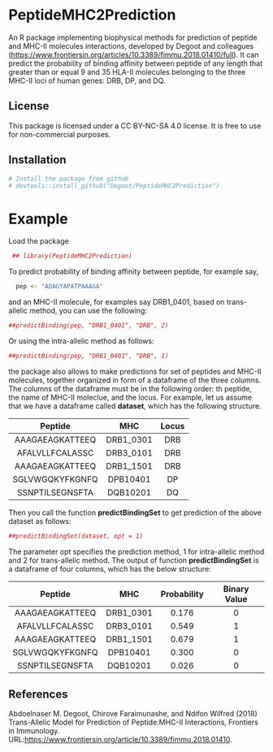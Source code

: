<!-- README.md is generated from README.Rmd. Please edit that file -->
PeptideMHC2Prediction
=====================

An R package implementing biophysical methods for prediction of peptide and MHC-II molecules interactions, developed by Degoot and colleagues (<https://www.frontiersin.org/articles/10.3389/fimmu.2018.01410/full>). It can predict the probability of binding affinity between peptide of any length that greater than or equal 9 and 35 HLA-II molecules belonging to the three MHC-II loci of human genes: DRB, DP, and DQ.

License
-------

This package is licensed under a CC BY-NC-SA 4.0 license. It is free to use for non-commercial purposes.

Installation
------------

``` r
# Install the package from github
# devtools::install_github("Degoot/PeptideMHC2Prediction")
```

Example
=======

Load the package

``` r
 ## library(PeptideMHC2Prediction)
```

To predict probability of binding affinity between peptide, for example say,

``` r
  pep <- "ADAGYAPATPAAAGA"
```

and an MHC-II molecule, for examples say DRB1\_0401, based on trans-allelic method, you can use the following:

``` r
##predictBinding(pep, "DRB1_0401", "DRB", 2)
```

Or using the intra-allelic method as follows:

``` r
##predictBinding(pep, "DRB1_0401", "DRB", 1)
```

the package also allows to make predictions for set of peptides and MHC-II molecules, together organized in form of a dataframe of the three columns. The columns of the dataframe must be in the following order: th peptide, the name of MHC-II moleclue, and the locus. For example, let us assume that we have a dataframe called **dataset**, which has the following structure.

|     Peptide     |     MHC    | Locus |
|:---------------:|:----------:|:-----:|
| AAAGAEAGKATTEEQ | DRB1\_0301 |  DRB  |
| AFALVLLFCALASSC | DRB3\_0101 |  DRB  |
| AAAGAEAGKATTEEQ | DRB1\_1501 |  DRB  |
| SGLVWGQKYFKGNFQ |  DPB10401  |   DP  |
| SSNPTILSEGNSFTA |  DQB10201  |   DQ  |

Then you call the function **predictBindingSet** to get prediction of the above dataset as follows:

``` r
##predictBindingSet(dataset, opt = 1)
```

The parameter opt specifies the prediction method, 1 for intra-allelic method and 2 for trans-allelic method. The output of function **predictBindingSet** is a dataframe of four columns, which has the below structure:

|     Peptide     |     MHC    | Probability | Binary Value |
|:---------------:|:----------:|:-----------:|:------------:|
| AAAGAEAGKATTEEQ | DRB1\_0301 |    0.176    |       0      |
| AFALVLLFCALASSC | DRB3\_0101 |    0.549    |       1      |
| AAAGAEAGKATTEEQ | DRB1\_1501 |    0.679    |       1      |
| SGLVWGQKYFKGNFQ |  DPB10401  |    0.300    |       0      |
| SSNPTILSEGNSFTA |  DQB10201  |    0.026    |       0      |

References
----------

Abdoelnaser M. Degoot, Chirove Faraimunashe, and Ndifon Wilfred (2018) Trans-Allelic Model for Prediction of Peptide:MHC-II Interactions, Frontiers in Immunology. URL:<https://www.frontiersin.org/article/10.3389/fimmu.2018.01410>.
